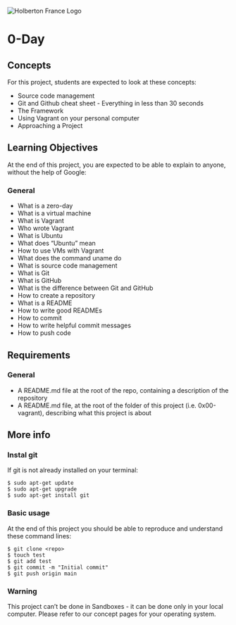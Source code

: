 ![Holberton France Logo](https://images.squarespace-cdn.com/content/v1/60bf70d860f31b4f60455443/1625061110826-904UGWRZ9PX81YWARXMT/HolbertonFRANCEFichier+16.png?format=1500w)

# 0-Day

## Concepts
For this project, students are expected to look at these concepts:

- Source code management
- Git and Github cheat sheet - Everything in less than 30 seconds
- The Framework
- Using Vagrant on your personal computer
- Approaching a Project

## Learning Objectives
At the end of this project, you are expected to be able to explain to anyone, without the help of Google:

### General
- What is a zero-day
- What is a virtual machine
- What is Vagrant
- Who wrote Vagrant
- What is Ubuntu
- What does “Ubuntu” mean
- How to use VMs with Vagrant
- What does the command uname do
- What is source code management
- What is Git
- What is GitHub
- What is the difference between Git and GitHub
- How to create a repository
- What is a README
- How to write good READMEs
- How to commit
- How to write helpful commit messages
- How to push code

## Requirements
### General
- A README.md file at the root of the repo, containing a description of the repository
- A README.md file, at the root of the folder of this project (i.e. 0x00-vagrant), describing what this project is about

## More info 
### Instal git
If git is not already installed on your terminal:
```
$ sudo apt-get update
$ sudo apt-get upgrade
$ sudo apt-get install git
```
### Basic usage
At the end of this project you should be able to reproduce and understand these command lines:
```
$ git clone <repo>
$ touch test
$ git add test
$ git commit -m "Initial commit"
$ git push origin main
```
### Warning
This project can’t be done in Sandboxes - it can be done only in your local computer. Please refer to our concept pages for your operating system.
